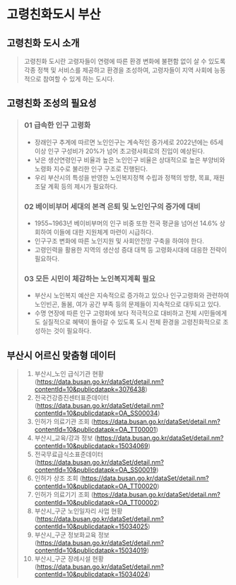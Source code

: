 # 고령친화도시 부산

## 고령친화 도시 소개
 > 고령친화 도시란 고령자들이 연령에 따른 환경 변화에 불편함 없이 살 수 있도록 각종 정책 및 서비스를 제공하고 환경을 조성하여, 고령자들이 지역 사회에 능동적으로 참여할 수 있게 하는 도시다.

## 고령친화 조성의 필요성
> ### 01 급속한 인구 고령화
> * 장래인구 추계에 따르면 노인인구는 계속적인 증가세로 2022년에는 65세 이상 인구 구성비가 20%가 넘어 초고령사회로의 진입이 예상된다.
> * 낮은 생산연령인구 비율과 높은 노인인구 비율은 상대적으로 높은 부양비와 노령화 지수로 불리한 인구 구조로 진행된다.
> * 우리 부산시의 특성을 반영한 노인복지정책 수립과 정책의 방향, 목표, 재원조달 계획 등의 제시가 필요하다.
> ### 02 베이비부머 세대의 본격 은퇴 및 노인인구의 증가에 대비
> * 1955~1963년 베이비부머의 인구 비중 또한 전국 평균을 넘어선 14.6% 상회하여 이들에 대한 지원체계 마련이 시급하다.
> * 인구구조 변화에 따른 노인지원 및 사회안전망 구축을 하여야 한다.
> * 고령인력을 활용한 지역의 생산성 증대 대책 등 고령화시대에 대응한 전략이 필요하다.
> ### 03 모든 시민이 체감하는 노인복지계획 필요
>  * 부산시 노인복지 예산은 지속적으로 증가하고 있으나 인구고령화와 관련하여 노인빈곤, 돌봄, 여가 공간 부족 등의 문제들이 지속적으로 대두되고 있다. 
>  * 수명 연장에 따른 인구 고령화에 보다 적극적으로 대비하고 전체 시민들에게도 실질적으로 혜택이 돌아갈 수 있도록 도시 전체 환경을 고령친화적으로 조성하는 것이 필요하다.

## 부산시 어르신 맞춤형 데이터
> 1. 부산시_노인 급식기관 현황 (https://data.busan.go.kr/dataSet/detail.nm?contentId=10&publicdatapk=3076438)
> 2. 전국건강증진센터표준데이터 (https://data.busan.go.kr/dataSet/detail.nm?contentId=10&publicdatapk=OA_SS00034)
> 3. 인허가 의료기관 조회 (https://data.busan.go.kr/dataSet/detail.nm?contentId=10&publicdatapk=OA_TT00001)
> 4. 부산시_교육/강과 정보 (https://data.busan.go.kr/dataSet/detail.nm?contentId=10&publicdatapk=15034069)
> 5. 전국무료급식소표준데이터 (https://data.busan.go.kr/dataSet/detail.nm?contentId=10&publicdatapk=OA_SS00019)
> 6. 인허가 상조 조회 (https://data.busan.go.kr/dataSet/detail.nm?contentId=10&publicdatapk=OA_TT00020)
> 7. 인허가 의료기기 조회 (https://data.busan.go.kr/dataSet/detail.nm?contentId=10&publicdatapk=OA_TT00002)
> 8. 부산시_구군 노인일자리 사업 현황 (https://data.busan.go.kr/dataSet/detail.nm?contentId=10&publicdatapk=15034025)
> 9. 부산시_구군 정보화교육 정보 (https://data.busan.go.kr/dataSet/detail.nm?contentId=10&publicdatapk=15034019)
> 10. 부산시_구군 장례시설 현황 (https://data.busan.go.kr/dataSet/detail.nm?contentId=10&publicdatapk=15034024)
